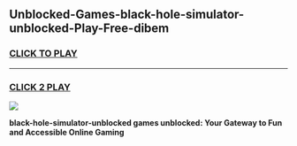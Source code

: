 
## Unblocked-Games-black-hole-simulator-unblocked-Play-Free-dibem
<h3>
<a href="https://premium76.site?title=black-hole-simulator-unblocked&ref=12A">CLICK TO PLAY</a></h3>
<hr>

<h3>
<a href="https://premium76.site?title=black-hole-simulator-unblocked&ref=12A">CLICK 2 PLAY</a>
  
</h3>

<a href="https://premium76.site?title=black-hole-simulator-unblocked&ref=12A"><img src="https://clearcache.store/games.png"></a>


**black-hole-simulator-unblocked games unblocked: Your Gateway to Fun and Accessible Online Gaming**
